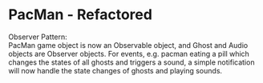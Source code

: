 PacMan - Refactored
==============

Observer Pattern:  
PacMan game object is now an Observable object, and Ghost and Audio objects are Observer objects.
For events, e.g. pacman eating a pill which changes the states of all ghosts and triggers a sound, a simple notification will now handle the state changes of ghosts and playing sounds.
